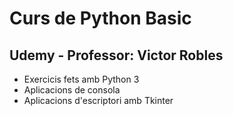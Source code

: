 # Curs de Python Basic
## Udemy - Professor: Victor Robles
- Exercicis fets amb Python 3
- Aplicacions de consola
- Aplicacions d'escriptori amb Tkinter
